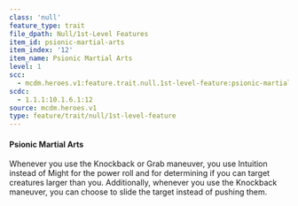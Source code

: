 ```yaml
---
class: 'null'
feature_type: trait
file_dpath: Null/1st-Level Features
item_id: psionic-martial-arts
item_index: '12'
item_name: Psionic Martial Arts
level: 1
scc:
  - mcdm.heroes.v1:feature.trait.null.1st-level-feature:psionic-martial-arts
scdc:
  - 1.1.1:10.1.6.1:12
source: mcdm.heroes.v1
type: feature/trait/null/1st-level-feature
---
```


#### Psionic Martial Arts

Whenever you use the Knockback or Grab maneuver, you use Intuition instead of Might for the power roll and for determining if you can target creatures larger than you. Additionally, whenever you use the Knockback maneuver, you can choose to slide the target instead of pushing them.
